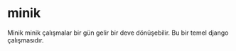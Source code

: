 # minik
Minik minik çalışmalar bir gün gelir bir deve dönüşebilir. Bu bir temel django çalışmasıdır.
